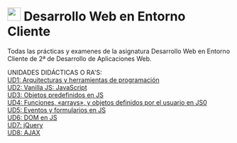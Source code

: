 # <img src="https://github.com/JaviEpi/portfolio_Antiguo/blob/master/img/logo/fav.png" width="30px" height="30px"/> Desarrollo Web en Entorno Cliente

Todas las prácticas y examenes de la asignatura Desarrollo Web en Entorno Cliente de 2ª de Desarrollo de Aplicaciones Web.

UNIDADES DIDÁCTICAS O RA'S: <br/>
[UD1: Arquitecturas y herramientas de programación](https://github.com/JaviEpi/DWEC/tree/main/UD1-ARQUITECTURAS)<br/>
[UD2: Vanilla JS: JavaScript](https://github.com/JaviEpi/DWEC/tree/main/UD2-VANILLA-JS)<br/>
[UD3: Objetos predefinidos en JS]()<br/>
[UD4: Funciones, «arrays», y objetos definidos por el usuario en JS0]()<br/>
[UD5: Eventos y formularios en JS]()<br/>
[UD6: DOM en JS]()<br/>
[UD7: jQuery]()<br/>
[UD8: AJAX]()<br/>




